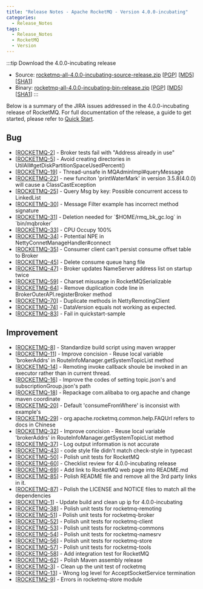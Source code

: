 ```yaml
---
title: "Release Notes - Apache RocketMQ - Version 4.0.0-incubating"
categories:
  - Release_Notes
tags:
  - Release_Notes
  - RocketMQ
  - Version
---
```


:::tip Download the 4.0.0-incubating release
* Source: [rocketmq-all-4.0.0-incubating-source-release.zip](https://archive.apache.org/dist/rocketmq/4.0.0-incubating/rocketmq-all-4.0.0-incubating-source-release.zip) [[PGP](https://archive.apache.org/dist/rocketmq/4.0.0-incubating/rocketmq-all-4.0.0-incubating-source-release.zip.asc)] [[MD5](https://archive.apache.org/dist/rocketmq/4.0.0-incubating/rocketmq-all-4.0.0-incubating-source-release.zip.md5)] [[SHA1](https://archive.apache.org/dist/rocketmq/4.0.0-incubating/rocketmq-all-4.0.0-incubating-source-release.zip.sha1)]
* Binary: [rocketmq-all-4.0.0-incubating-bin-release.zip](https://archive.apache.org/dist/rocketmq/4.0.0-incubating/rocketmq-all-4.0.0-incubating-bin-release.zip) [[PGP](https://archive.apache.org/dist/rocketmq/4.0.0-incubating/rocketmq-all-4.0.0-incubating-bin-release.zip.asc)] [[MD5](https://archive.apache.org/dist/rocketmq/4.0.0-incubating/rocketmq-all-4.0.0-incubating-bin-release.zip.md5)] [[SHA1](https://archive.apache.org/dist/rocketmq/4.0.0-incubating/rocketmq-all-4.0.0-incubating-bin-release.zip.sha1)]
:::
<!--truncate-->
Below is a summary of the JIRA issues addressed in the 4.0.0-incubating release of RocketMQ. For full documentation of the release, a guide to get started, please refer to <a href='/docs/quickStart/02quickstart/'>Quick Start</a>.

<h2> Bug
</h2>
<ul>
    <li>[<a href='https://issues.apache.org/jira/browse/ROCKETMQ-2'>ROCKETMQ-2</a>] - Broker tests fail with &quot;Address
        already in use&quot;
    </li>
    <li>[<a href='https://issues.apache.org/jira/browse/ROCKETMQ-5'>ROCKETMQ-5</a>] - Avoid creating directories in
        UtilAll#getDiskPartitionSpaceUsedPercent()
    </li>
    <li>[<a href='https://issues.apache.org/jira/browse/ROCKETMQ-19'>ROCKETMQ-19</a>] - Thread-unsafe in
        MQAdminImpl#queryMessage
    </li>
    <li>[<a href='https://issues.apache.org/jira/browse/ROCKETMQ-22'>ROCKETMQ-22</a>] - new funciton &#39;printWaterMark&#39;
        in version 3.5.8(4.0.0) will cause a ClassCastException
    </li>
    <li>[<a href='https://issues.apache.org/jira/browse/ROCKETMQ-25'>ROCKETMQ-25</a>] - Query Msg by key: Possible
        concurrent access to LinkedList
    </li>
    <li>[<a href='https://issues.apache.org/jira/browse/ROCKETMQ-30'>ROCKETMQ-30</a>] - Message Filter example has
        incorrect method signature
    </li>
    <li>[<a href='https://issues.apache.org/jira/browse/ROCKETMQ-31'>ROCKETMQ-31</a>] - Deletion needed for
        `$HOME/rmq_bk_gc.log` in `bin/mqbroker`
    </li>
    <li>[<a href='https://issues.apache.org/jira/browse/ROCKETMQ-33'>ROCKETMQ-33</a>] - CPU Occupy 100%
    </li>
    <li>[<a href='https://issues.apache.org/jira/browse/ROCKETMQ-34'>ROCKETMQ-34</a>] - Potential NPE in
        NettyConnetManageHandler#connect
    </li>
    <li>[<a href='https://issues.apache.org/jira/browse/ROCKETMQ-35'>ROCKETMQ-35</a>] - Consumer client can’t persist
        consume offset table to Broker
    </li>
    <li>[<a href='https://issues.apache.org/jira/browse/ROCKETMQ-45'>ROCKETMQ-45</a>] - Delete consume queue hang file
    </li>
    <li>[<a href='https://issues.apache.org/jira/browse/ROCKETMQ-47'>ROCKETMQ-47</a>] - Broker updates NameServer
        address list on startup twice
    </li>
    <li>[<a href='https://issues.apache.org/jira/browse/ROCKETMQ-59'>ROCKETMQ-59</a>] - Charset misusage in
        RocketMQSerializable
    </li>
    <li>[<a href='https://issues.apache.org/jira/browse/ROCKETMQ-64'>ROCKETMQ-64</a>] - Remove duplication code line in
        BrokerOuterAPI.registerBroker method
    </li>
    <li>[<a href='https://issues.apache.org/jira/browse/ROCKETMQ-70'>ROCKETMQ-70</a>] - Duplicate methods in
        NettyRemotingClient
    </li>
    <li>[<a href='https://issues.apache.org/jira/browse/ROCKETMQ-74'>ROCKETMQ-74</a>] - DataVersion equals not working
        as expected.
    </li>
    <li>[<a href='https://issues.apache.org/jira/browse/ROCKETMQ-83'>ROCKETMQ-83</a>] - Fail in quickstart-sample
    </li>
</ul>

<h2> Improvement
</h2>
<ul>
    <li>[<a href='https://issues.apache.org/jira/browse/ROCKETMQ-8'>ROCKETMQ-8</a>] - Standardize build script using
        maven wrapper
    </li>
    <li>[<a href='https://issues.apache.org/jira/browse/ROCKETMQ-11'>ROCKETMQ-11</a>] - Improve concision - Reuse local
        variable &#39;brokerAddrs&#39; in RouteInfoManager.getSystemTopicList method
    </li>
    <li>[<a href='https://issues.apache.org/jira/browse/ROCKETMQ-14'>ROCKETMQ-14</a>] - Remoting invoke callback shoule
        be invoked in an executor rather than in current thread.
    </li>
    <li>[<a href='https://issues.apache.org/jira/browse/ROCKETMQ-16'>ROCKETMQ-16</a>] - Improve the codes of setting
        topic.json&#39;s and subscriptionGroup.json&#39;s path
    </li>
    <li>[<a href='https://issues.apache.org/jira/browse/ROCKETMQ-18'>ROCKETMQ-18</a>] - Repackage com.alibaba to
        org.apache and change maven coordinate
    </li>
    <li>[<a href='https://issues.apache.org/jira/browse/ROCKETMQ-20'>ROCKETMQ-20</a>] - Default &#39;consumeFromWhere&#39;
        is inconsist with example&#39;s
    </li>
    <li>[<a href='https://issues.apache.org/jira/browse/ROCKETMQ-29'>ROCKETMQ-29</a>] -
        org.apache.rocketmq.common.help.FAQUrl refers to docs in Chinese
    </li>
    <li>[<a href='https://issues.apache.org/jira/browse/ROCKETMQ-32'>ROCKETMQ-32</a>] - Improve concision - Reuse local
        variable &#39;brokerAddrs&#39; in RouteInfoManager.getSystemTopicList method
    </li>
    <li>[<a href='https://issues.apache.org/jira/browse/ROCKETMQ-37'>ROCKETMQ-37</a>] - Log output information is not
        accurate
    </li>
    <li>[<a href='https://issues.apache.org/jira/browse/ROCKETMQ-43'>ROCKETMQ-43</a>] - code style file didn&#39;t match
        check-style in typecast
    </li>
    <li>[<a href='https://issues.apache.org/jira/browse/ROCKETMQ-50'>ROCKETMQ-50</a>] - Polish unit tests for RocketMQ
    </li>
    <li>[<a href='https://issues.apache.org/jira/browse/ROCKETMQ-60'>ROCKETMQ-60</a>] - Checklist review for
        4.0.0-incubating release
    </li>
    <li>[<a href='https://issues.apache.org/jira/browse/ROCKETMQ-69'>ROCKETMQ-69</a>] - Add link to RocketMQ web page
        into README.md
    </li>
    <li>[<a href='https://issues.apache.org/jira/browse/ROCKETMQ-85'>ROCKETMQ-85</a>] - Polish README file and remove
        all the 3rd party links in it.
    </li>
    <li>[<a href='https://issues.apache.org/jira/browse/ROCKETMQ-87'>ROCKETMQ-87</a>] - Polish the LICENSE and NOTICE
        files to match all the dependencies
    </li>
    <li>[<a href='https://issues.apache.org/jira/browse/ROCKETMQ-1'>ROCKETMQ-1</a>] - Update build and clean up ip for
        4.0.0-incubating
    </li>
    <li>[<a href='https://issues.apache.org/jira/browse/ROCKETMQ-38'>ROCKETMQ-38</a>] - Polish unit tests for
        rocketmq-remoting
    </li>
    <li>[<a href='https://issues.apache.org/jira/browse/ROCKETMQ-51'>ROCKETMQ-51</a>] - Polish unit tests for
        rocketmq-broker
    </li>
    <li>[<a href='https://issues.apache.org/jira/browse/ROCKETMQ-52'>ROCKETMQ-52</a>] - Polish unit tests for
        rocketmq-client
    </li>
    <li>[<a href='https://issues.apache.org/jira/browse/ROCKETMQ-53'>ROCKETMQ-53</a>] - Polish unit tests for
        rocketmq-commons
    </li>
    <li>[<a href='https://issues.apache.org/jira/browse/ROCKETMQ-54'>ROCKETMQ-54</a>] - Polish unit tests for
        rocketmq-namesrv
    </li>
    <li>[<a href='https://issues.apache.org/jira/browse/ROCKETMQ-56'>ROCKETMQ-56</a>] - Polish unit tests for
        rocketmq-store
    </li>
    <li>[<a href='https://issues.apache.org/jira/browse/ROCKETMQ-57'>ROCKETMQ-57</a>] - Polish unit tests for
        rocketmq-tools
    </li>
    <li>[<a href='https://issues.apache.org/jira/browse/ROCKETMQ-58'>ROCKETMQ-58</a>] - Add integration test for
        RocketMQ
    </li>
    <li>[<a href='https://issues.apache.org/jira/browse/ROCKETMQ-62'>ROCKETMQ-62</a>] - Polish Maven assembly release
    </li>
    <li>[<a href='https://issues.apache.org/jira/browse/ROCKETMQ-3'>ROCKETMQ-3</a>] - Clean up the unit test of rocketmq
    </li>
    <li>[<a href='https://issues.apache.org/jira/browse/ROCKETMQ-13'>ROCKETMQ-13</a>] - Wrong log level for
        AcceptSocketService termination
    </li>
    <li>[<a href='https://issues.apache.org/jira/browse/ROCKETMQ-9'>ROCKETMQ-9</a>] - Errors in rocketmq-store module
    </li>
</ul>
        


